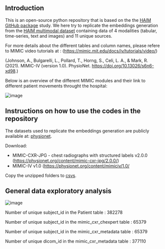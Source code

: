 ## Introduction

This is an open-source python repository that is based on the the [HAIM GitHub package](https://github.com/lrsoenksen/HAIM.git) study. 
We here try to replicate the embeddings generation from the [HAIM multimodal dataset](https://physionet.org/content/haim-multimodal/1.0.1/) containing data of 4 modalities (tabular, time-series, text and images) and 11 unique sources.

For more details about the different tables and column names, please refere to MIMIC video tutorials at : (https://mimic.mit.edu/docs/iv/tutorials/video/)

(Johnson, A., Bulgarelli, L., Pollard, T., Horng, S., Celi, L. A., & Mark, R. (2021). MIMIC-IV (version 1.0). PhysioNet. https://doi.org/10.13026/s6n6-xd98.)


Below is an overview of the different MIMIC modules and their link to different patient movements throught the hospital: 

![image](https://user-images.githubusercontent.com/119059452/218730593-784ea8a1-cc9c-440e-a30f-9595b2be212b.png)



## Instructions on how to use the codes in the repository

The datasets used to replicate the embeddings generation are publicly available at: [physionet](https://physionet.org/content/haim-multimodal/1.0.1/). 

Download:
- MIMIC-CXR-JPG - chest radiographs with structured labels v2.0.0 (https://physionet.org/content/mimic-cxr-jpg/2.0.0/)
- MIMIC-IV v1.0 (https://physionet.org/content/mimiciv/1.0/

Copy the unzipped folders  to [csvs](csvs).


## General data exploratory analysis


![image](https://user-images.githubusercontent.com/119059452/218734792-5f59156f-e808-483f-8cdb-f22b1b7909d9.png)



Number of unique subject_id in the Patient table :
382278

Number of unique subject_id in the mimic_cxr_chexpert table :
65379

Number of unique subject_id in the mimic_cxr_metadata table :
65379

Number of unique dicom_id in the mimic_cxr_metadata table :
377110
